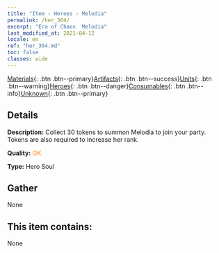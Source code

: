 ```yaml
---
title: "Item - Heroes - Melodia"
permalink: /her_364/
excerpt: "Era of Chaos  Melodia"
last_modified_at: 2021-04-12
locale: en
ref: "her_364.md"
toc: false
classes: wide
---
```

 [Materials](/){: .btn .btn--primary}[Artifacts](/Artifacts/){: .btn .btn--success}[Units](/Units/){: .btn .btn--warning}[Heroes](/Heroes/){: .btn .btn--danger}[Consumables](/Consumables/){: .btn .btn--info}[Unknown](/Unknown/){: .btn .btn--primary}

## Details
 **Description:** Collect 30 tokens to summon Melodia to join your party. Tokens are also required to increase her rank.

 **Quality:** <span style="color: #FF8C00">OK</span>

 **Type:** Hero Soul

## Gather

  None

## This item contains:

  None

